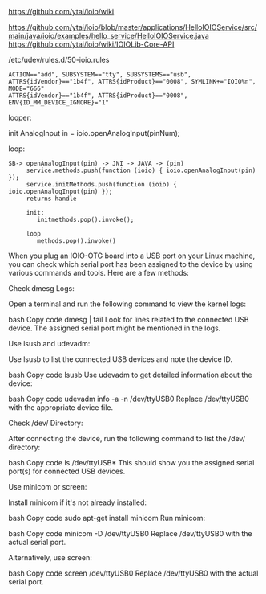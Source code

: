 
https://github.com/ytai/ioio/wiki


https://github.com/ytai/ioio/blob/master/applications/HelloIOIOService/src/main/java/ioio/examples/hello_service/HelloIOIOService.java
https://github.com/ytai/ioio/wiki/IOIOLib-Core-API

/etc/udev/rules.d/50-ioio.rules

```
ACTION=="add", SUBSYSTEM=="tty", SUBSYSTEMS=="usb", ATTRS{idVendor}=="1b4f", ATTRS{idProduct}=="0008", SYMLINK+="IOIO%n", MODE="666"
ATTRS{idVendor}=="1b4f", ATTRS{idProduct}=="0008", ENV{ID_MM_DEVICE_IGNORE}="1"
```

looper:

  init
     AnalogInput in = ioio.openAnalogInput(pinNum);

  loop:


```
SB-> openAnalogInput(pin) -> JNI -> JAVA -> (pin)
     service.methods.push(function (ioio) { ioio.openAnalogInput(pin) });
     service.initMethods.push(function (ioio) { ioio.openAnalogInput(pin) });
     returns handle

     init:
        initmethods.pop().invoke();

     loop
        methods.pop().invoke()

```


When you plug an IOIO-OTG board into a USB port on your Linux machine, you can check which serial port has been assigned to the device by using various commands and tools. Here are a few methods:

Check dmesg Logs:

Open a terminal and run the following command to view the kernel logs:

bash
Copy code
dmesg | tail
Look for lines related to the connected USB device. The assigned serial port might be mentioned in the logs.

Use lsusb and udevadm:

Use lsusb to list the connected USB devices and note the device ID.

bash
Copy code
lsusb
Use udevadm to get detailed information about the device:

bash
Copy code
udevadm info -a -n /dev/ttyUSB0
Replace /dev/ttyUSB0 with the appropriate device file.

Check /dev/ Directory:

After connecting the device, run the following command to list the /dev/ directory:

bash
Copy code
ls /dev/ttyUSB*
This should show you the assigned serial port(s) for connected USB devices.

Use minicom or screen:

Install minicom if it's not already installed:

bash
Copy code
sudo apt-get install minicom
Run minicom:

bash
Copy code
minicom -D /dev/ttyUSB0
Replace /dev/ttyUSB0 with the actual serial port.

Alternatively, use screen:

bash
Copy code
screen /dev/ttyUSB0
Replace /dev/ttyUSB0 with the actual serial port.
